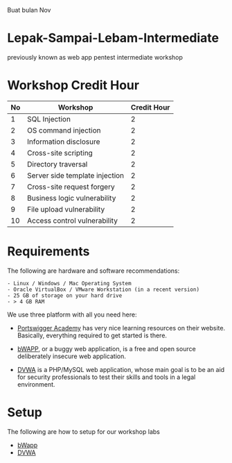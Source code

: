 Buat bulan Nov

# Lepak-Sampai-Lebam-Intermediate
previously known as web app pentest intermediate workshop

# Workshop Credit Hour
| No | Workshop | Credit Hour |
|--|--|--|
| 1 | SQL Injection | 2 |
| 2 | OS command injection | 2 |
| 3 | Information disclosure | 2 |
| 4 | Cross-site scripting | 2 |
| 5 | Directory traversal | 2 |
| 6 | Server side template injection | 2 |
| 7 | Cross-site request forgery | 2 |
| 8 | Business logic vulnerability | 2 |
| 9 | File upload vulnerability | 2 |
| 10 | Access control vulnerability | 2 |

# Requirements
The following are hardware and software recommendations:

    - Linux / Windows / Mac Operating System
    - Oracle VirtualBox / VMware Workstation (in a recent version)
    - 25 GB of storage on your hard drive
    - > 4 GB RAM

We use three platform with all you need here:
- [Portswigger Academy](https://portswigger.net/web-security) has very nice learning resources on their website. Basically, everything required to get started is there.

- [bWAPP](https://sourceforge.net/projects/bwapp/files/bWAPP/), or a buggy web application, is a free and open source deliberately insecure web application. 

- [DVWA](https://github.com/digininja/DVWA) is a PHP/MySQL web application, whose main goal is to be an aid for security professionals to test their skills and tools in a legal environment.

# Setup
The following are how to setup for our workshop labs
- [bWapp](https://github.com/g3nj1z/web-pentest-beginner-workshop/blob/main/Setup/bwapp.md)
- [DVWA](https://github.com/g3nj1z/web-pentest-beginner-workshop/blob/main/Setup/dvwa.md)
